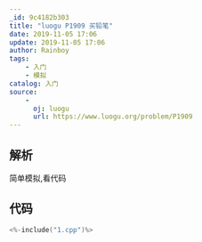 ```yaml
---
_id: 9c4182b303
title: "luogu P1909 买铅笔"
date: 2019-11-05 17:06
update: 2019-11-05 17:06
author: Rainboy
tags:
    - 入门
    - 模拟
catalog: 入门
source: 
    - 
      oj: luogu
      url: https://www.luogu.org/problem/P1909
---
```


## 解析


简单模拟,看代码

## 代码

```c
<%-include("1.cpp")%>
```


